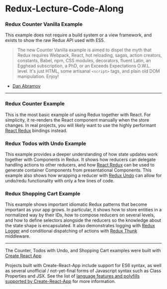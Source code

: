 # Redux-Lecture-Code-Along

### Redux Counter Vanilla Example

This example does not require a build system or a view framework, and exists to show the raw Redux API used with ES5.

  > The new Counter Vanilla example is aimed to dispel the myth that Redux requires Webpack, React, hot reloading, sagas, action creators, constants, Babel, npm, CSS modules, decorators, fluent Latin, an Egghead subscription, a PhD, or an Exceeds Expectations O.W.L. level. It's just HTML, some artisanal `<script>` tags, and plain old DOM manipulation. Enjoy!
  >

* [Dan Abramov](https://github.com/gaearon)

____
### Redux Counter Example


This is the most basic example of using Redux together with React. For simplicity, it re-renders the React component manually when the store changes. In real projects, you will likely want to use the highly performant [React Redux](https://github.com/reduxjs/react-redux) bindings instead.


### Redux Todos with Undo Example

This example provides a deeper understanding of how state updates work together with Components in Redux.  It shows how reducers can delegate handling actions to other reducers, and how [React Redux](https://github.com/reduxjs/react-redux) can be used to generate container Components from presentational Components. This example also shows how wrapping a reducer with [Redux Undo](https://github.com/omnidan/redux-undo) can allow for undo/redu functionality with only a few lines of code.


### Redux Shopping Cart Example

This example shows important idiomatic Redux patterns that become important as your app grows. In particular, it shows how to store entities in a normalized way by their IDs, how to compose reducers on several levels, and how to define selectors alongside the reducers so the knowledge about the state shape is encapsulated. It also demonstrates logging with [Redux Logger](https://github.com/LogRocket/redux-logger) and conditional dispatching of actions with [Redux Thunk](https://github.com/reduxjs/redux-thunk) middleware.



____
The Counter, Todos with Undo, and Shopping Cart examples were built with [Create React App](https://github.com/facebookincubator/create-react-app)

Projects built with Create-React-App include support for ES6 syntax, as well as several unofficial / not-yet-final forms of Javascript syntax such as Class Properties and JSX. See the list of [language features and polyfills supported by Create-React-App](https://github.com/facebookincubator/create-react-app/blob/master/packages/react-scripts/template/README.md#supported-language-features-and-polyfills) for more information.
